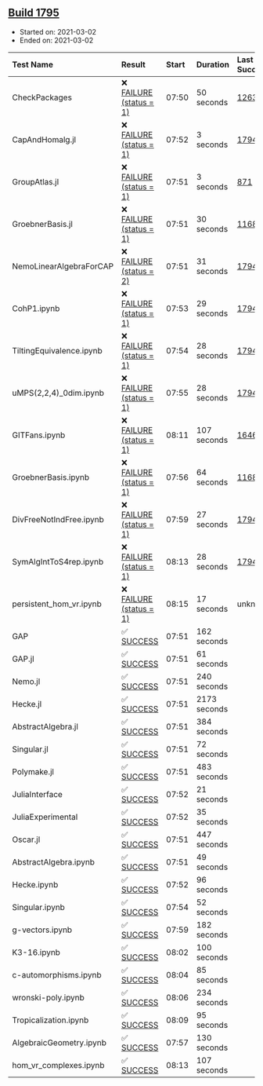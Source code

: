 ## [Build 1795](https://oscarci.mathematik.uni-kl.de/job/oscar-stable/1795/)

* Started on: 2021-03-02
* Ended on: 2021-03-02

| Test Name    | Result | Start | Duration | Last Success | First Failure |
|:-------------|:-------|:------|:---------|:-------------|:--------------|
| CheckPackages | ❌ [FAILURE (status = 1)](https://oscarci.mathematik.uni-kl.de/job/oscar-stable/1795/artifact/logs/build-1795/CheckPackages.log) | 07:50 | 50 seconds | [1263](https://oscarci.mathematik.uni-kl.de/job/oscar-stable/1263/) | [1264](https://oscarci.mathematik.uni-kl.de/job/oscar-stable/1264/) |
| CapAndHomalg.jl | ❌ [FAILURE (status = 1)](https://oscarci.mathematik.uni-kl.de/job/oscar-stable/1795/artifact/logs/build-1795/CapAndHomalg.jl.log) | 07:52 | 3 seconds | [1794](https://oscarci.mathematik.uni-kl.de/job/oscar-stable/1794/) | [1795](https://oscarci.mathematik.uni-kl.de/job/oscar-stable/1795/) |
| GroupAtlas.jl | ❌ [FAILURE (status = 1)](https://oscarci.mathematik.uni-kl.de/job/oscar-stable/1795/artifact/logs/build-1795/GroupAtlas.jl.log) | 07:51 | 3 seconds | [871](https://oscarci.mathematik.uni-kl.de/job/oscar-stable/871/) | [872](https://oscarci.mathematik.uni-kl.de/job/oscar-stable/872/) |
| GroebnerBasis.jl | ❌ [FAILURE (status = 1)](https://oscarci.mathematik.uni-kl.de/job/oscar-stable/1795/artifact/logs/build-1795/GroebnerBasis.jl.log) | 07:51 | 30 seconds | [1168](https://oscarci.mathematik.uni-kl.de/job/oscar-stable/1168/) | [1169](https://oscarci.mathematik.uni-kl.de/job/oscar-stable/1169/) |
| NemoLinearAlgebraForCAP | ❌ [FAILURE (status = 2)](https://oscarci.mathematik.uni-kl.de/job/oscar-stable/1795/artifact/logs/build-1795/NemoLinearAlgebraForCAP.log) | 07:51 | 31 seconds | [1794](https://oscarci.mathematik.uni-kl.de/job/oscar-stable/1794/) | [1795](https://oscarci.mathematik.uni-kl.de/job/oscar-stable/1795/) |
| CohP1.ipynb | ❌ [FAILURE (status = 1)](https://oscarci.mathematik.uni-kl.de/job/oscar-stable/1795/artifact/logs/build-1795/CohP1.ipynb.log) | 07:53 | 29 seconds | [1794](https://oscarci.mathematik.uni-kl.de/job/oscar-stable/1794/) | [1795](https://oscarci.mathematik.uni-kl.de/job/oscar-stable/1795/) |
| TiltingEquivalence.ipynb | ❌ [FAILURE (status = 1)](https://oscarci.mathematik.uni-kl.de/job/oscar-stable/1795/artifact/logs/build-1795/TiltingEquivalence.ipynb.log) | 07:54 | 28 seconds | [1794](https://oscarci.mathematik.uni-kl.de/job/oscar-stable/1794/) | [1795](https://oscarci.mathematik.uni-kl.de/job/oscar-stable/1795/) |
| uMPS(2,2,4)_0dim.ipynb | ❌ [FAILURE (status = 1)](https://oscarci.mathematik.uni-kl.de/job/oscar-stable/1795/artifact/logs/build-1795/uMPS-2-2-4-_0dim.ipynb.log) | 07:55 | 28 seconds | [1794](https://oscarci.mathematik.uni-kl.de/job/oscar-stable/1794/) | [1795](https://oscarci.mathematik.uni-kl.de/job/oscar-stable/1795/) |
| GITFans.ipynb | ❌ [FAILURE (status = 1)](https://oscarci.mathematik.uni-kl.de/job/oscar-stable/1795/artifact/logs/build-1795/GITFans.ipynb.log) | 08:11 | 107 seconds | [1646](https://oscarci.mathematik.uni-kl.de/job/oscar-stable/1646/) | [1647](https://oscarci.mathematik.uni-kl.de/job/oscar-stable/1647/) |
| GroebnerBasis.ipynb | ❌ [FAILURE (status = 1)](https://oscarci.mathematik.uni-kl.de/job/oscar-stable/1795/artifact/logs/build-1795/GroebnerBasis.ipynb.log) | 07:56 | 64 seconds | [1168](https://oscarci.mathematik.uni-kl.de/job/oscar-stable/1168/) | [1169](https://oscarci.mathematik.uni-kl.de/job/oscar-stable/1169/) |
| DivFreeNotIndFree.ipynb | ❌ [FAILURE (status = 1)](https://oscarci.mathematik.uni-kl.de/job/oscar-stable/1795/artifact/logs/build-1795/DivFreeNotIndFree.ipynb.log) | 07:59 | 27 seconds | [1794](https://oscarci.mathematik.uni-kl.de/job/oscar-stable/1794/) | [1795](https://oscarci.mathematik.uni-kl.de/job/oscar-stable/1795/) |
| SymAlgIntToS4rep.ipynb | ❌ [FAILURE (status = 1)](https://oscarci.mathematik.uni-kl.de/job/oscar-stable/1795/artifact/logs/build-1795/SymAlgIntToS4rep.ipynb.log) | 08:13 | 28 seconds | [1794](https://oscarci.mathematik.uni-kl.de/job/oscar-stable/1794/) | [1795](https://oscarci.mathematik.uni-kl.de/job/oscar-stable/1795/) |
| persistent_hom_vr.ipynb | ❌ [FAILURE (status = 1)](https://oscarci.mathematik.uni-kl.de/job/oscar-stable/1795/artifact/logs/build-1795/persistent_hom_vr.ipynb.log) | 08:15 | 17 seconds | unknown | unknown |
| GAP | ✅ [SUCCESS](https://oscarci.mathematik.uni-kl.de/job/oscar-stable/1795/artifact/logs/build-1795/GAP.log) | 07:51 | 162 seconds |  |  |
| GAP.jl | ✅ [SUCCESS](https://oscarci.mathematik.uni-kl.de/job/oscar-stable/1795/artifact/logs/build-1795/GAP.jl.log) | 07:51 | 61 seconds |  |  |
| Nemo.jl | ✅ [SUCCESS](https://oscarci.mathematik.uni-kl.de/job/oscar-stable/1795/artifact/logs/build-1795/Nemo.jl.log) | 07:51 | 240 seconds |  |  |
| Hecke.jl | ✅ [SUCCESS](https://oscarci.mathematik.uni-kl.de/job/oscar-stable/1795/artifact/logs/build-1795/Hecke.jl.log) | 07:51 | 2173 seconds |  |  |
| AbstractAlgebra.jl | ✅ [SUCCESS](https://oscarci.mathematik.uni-kl.de/job/oscar-stable/1795/artifact/logs/build-1795/AbstractAlgebra.jl.log) | 07:51 | 384 seconds |  |  |
| Singular.jl | ✅ [SUCCESS](https://oscarci.mathematik.uni-kl.de/job/oscar-stable/1795/artifact/logs/build-1795/Singular.jl.log) | 07:51 | 72 seconds |  |  |
| Polymake.jl | ✅ [SUCCESS](https://oscarci.mathematik.uni-kl.de/job/oscar-stable/1795/artifact/logs/build-1795/Polymake.jl.log) | 07:51 | 483 seconds |  |  |
| JuliaInterface | ✅ [SUCCESS](https://oscarci.mathematik.uni-kl.de/job/oscar-stable/1795/artifact/logs/build-1795/JuliaInterface.log) | 07:52 | 21 seconds |  |  |
| JuliaExperimental | ✅ [SUCCESS](https://oscarci.mathematik.uni-kl.de/job/oscar-stable/1795/artifact/logs/build-1795/JuliaExperimental.log) | 07:52 | 35 seconds |  |  |
| Oscar.jl | ✅ [SUCCESS](https://oscarci.mathematik.uni-kl.de/job/oscar-stable/1795/artifact/logs/build-1795/Oscar.jl.log) | 07:51 | 447 seconds |  |  |
| AbstractAlgebra.ipynb | ✅ [SUCCESS](https://oscarci.mathematik.uni-kl.de/job/oscar-stable/1795/artifact/logs/build-1795/AbstractAlgebra.ipynb.log) | 07:51 | 49 seconds |  |  |
| Hecke.ipynb | ✅ [SUCCESS](https://oscarci.mathematik.uni-kl.de/job/oscar-stable/1795/artifact/logs/build-1795/Hecke.ipynb.log) | 07:52 | 96 seconds |  |  |
| Singular.ipynb | ✅ [SUCCESS](https://oscarci.mathematik.uni-kl.de/job/oscar-stable/1795/artifact/logs/build-1795/Singular.ipynb.log) | 07:54 | 52 seconds |  |  |
| g-vectors.ipynb | ✅ [SUCCESS](https://oscarci.mathematik.uni-kl.de/job/oscar-stable/1795/artifact/logs/build-1795/g-vectors.ipynb.log) | 07:59 | 182 seconds |  |  |
| K3-16.ipynb | ✅ [SUCCESS](https://oscarci.mathematik.uni-kl.de/job/oscar-stable/1795/artifact/logs/build-1795/K3-16.ipynb.log) | 08:02 | 100 seconds |  |  |
| c-automorphisms.ipynb | ✅ [SUCCESS](https://oscarci.mathematik.uni-kl.de/job/oscar-stable/1795/artifact/logs/build-1795/c-automorphisms.ipynb.log) | 08:04 | 85 seconds |  |  |
| wronski-poly.ipynb | ✅ [SUCCESS](https://oscarci.mathematik.uni-kl.de/job/oscar-stable/1795/artifact/logs/build-1795/wronski-poly.ipynb.log) | 08:06 | 234 seconds |  |  |
| Tropicalization.ipynb | ✅ [SUCCESS](https://oscarci.mathematik.uni-kl.de/job/oscar-stable/1795/artifact/logs/build-1795/Tropicalization.ipynb.log) | 08:09 | 95 seconds |  |  |
| AlgebraicGeometry.ipynb | ✅ [SUCCESS](https://oscarci.mathematik.uni-kl.de/job/oscar-stable/1795/artifact/logs/build-1795/AlgebraicGeometry.ipynb.log) | 07:57 | 130 seconds |  |  |
| hom_vr_complexes.ipynb | ✅ [SUCCESS](https://oscarci.mathematik.uni-kl.de/job/oscar-stable/1795/artifact/logs/build-1795/hom_vr_complexes.ipynb.log) | 08:13 | 107 seconds |  |  |
